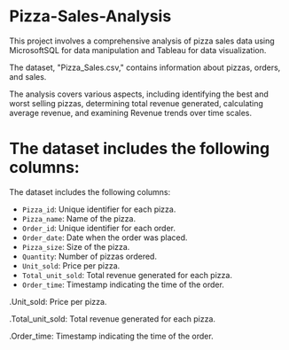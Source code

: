 # Pizza-Sales-Analysis 
This project involves a comprehensive analysis of pizza sales data using MicrosoftSQL for data manipulation and Tableau for data visualization.

The dataset, "Pizza_Sales.csv," contains information about pizzas, orders, and sales.

The analysis covers various aspects, including identifying the best and worst selling pizzas, determining total revenue generated, calculating average revenue, and examining Revenue trends over time scales.

# The dataset includes the following columns:

The dataset includes the following columns:

- `Pizza_id`: Unique identifier for each pizza.
- `Pizza_name`: Name of the pizza.
- `Order_id`: Unique identifier for each order.
- `Order_date`: Date when the order was placed.
- `Pizza_size`: Size of the pizza.
- `Quantity`: Number of pizzas ordered.
- `Unit_sold`: Price per pizza.
- `Total_unit_sold`: Total revenue generated for each pizza.
- `Order_time`: Timestamp indicating the time of the order.













.Unit_sold: Price per pizza.

.Total_unit_sold: Total revenue generated for each pizza.

.Order_time: Timestamp indicating the time of the order.
